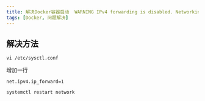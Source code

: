 ```yaml
---
title: 解决Docker容器启动  WARNING IPv4 forwarding is disabled. Networking will not work.的问题
tags: [Docker, 问题解决]
---
```


## 解决方法

```shell
vi /etc/sysctl.conf
```

增加一行
```
net.ipv4.ip_forward=1
```

```shell
systemctl restart network
```